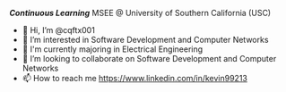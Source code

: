 ***Continuous Learning***
MSEE @ University of Southern California (USC)
- 👋 Hi, I’m @cqftx001
- 👀 I’m interested in Software Development and Computer Networks
- 🌱 I'm currently majoring in Electrical Engineering
- 💞️ I’m looking to collaborate on Software Development and Computer Networks
- 📫 How to reach me https://www.linkedin.com/in/kevin99213

<!---
cqftx001/cqftx001 is a ✨ special ✨ repository because its `README.md` (this file) appears on your GitHub profile.
You can click the Preview link to take a look at your changes.
--->
